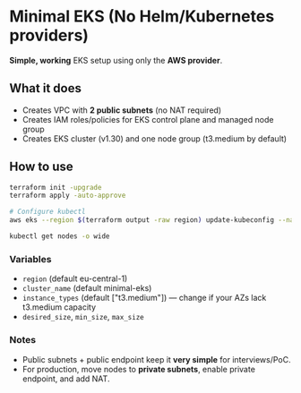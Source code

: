 # Minimal EKS (No Helm/Kubernetes providers)

**Simple, working** EKS setup using only the **AWS provider**.

## What it does
- Creates VPC with **2 public subnets** (no NAT required)
- Creates IAM roles/policies for EKS control plane and managed node group
- Creates EKS cluster (v1.30) and one node group (t3.medium by default)

## How to use
```bash
terraform init -upgrade
terraform apply -auto-approve

# Configure kubectl
aws eks --region $(terraform output -raw region) update-kubeconfig --name $(terraform output -raw cluster_name)

kubectl get nodes -o wide
```

### Variables
- `region` (default eu-central-1)
- `cluster_name` (default minimal-eks)
- `instance_types` (default ["t3.medium"]) — change if your AZs lack t3.medium capacity
- `desired_size`, `min_size`, `max_size`

### Notes
- Public subnets + public endpoint keep it **very simple** for interviews/PoC.
- For production, move nodes to **private subnets**, enable private endpoint, and add NAT.
